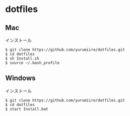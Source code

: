 # dotfiles

##  Mac

インストール
```
$ git clone https://github.com/yurumiire/dotfiles.git
$ cd dotfiles
$ sh Install.sh
$ source ~/.bash_profile
```

##  Windows

インストール
```
$ git clone https://github.com/yurumiire/dotfiles.git
$ cd dotfiles
$ start Install.bat
```
